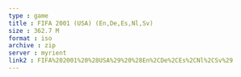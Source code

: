 ```yaml
---
type : game
title : FIFA 2001 (USA) (En,De,Es,Nl,Sv)
size : 362.7 M
format : iso
archive : zip
server : myrient
link2 : FIFA%202001%20%28USA%29%20%28En%2CDe%2CEs%2CNl%2CSv%29
---
```

